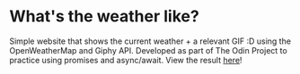 # What's the weather like?

Simple website that shows the current weather + a relevant GIF :D using the OpenWeatherMap and Giphy API. Developed as part of The Odin Project to practice using promises and async/await. View the result [here](https://hu-ng.github.io/current-weather/index.html)!
